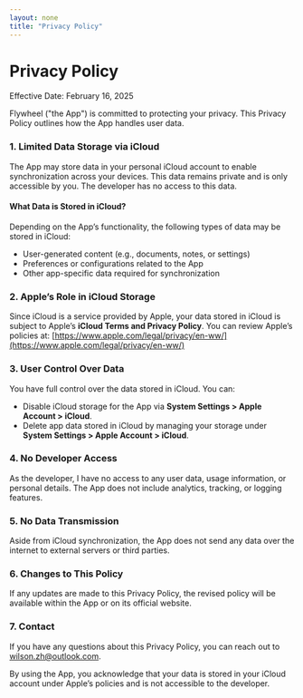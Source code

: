 ```yaml
---
layout: none
title: "Privacy Policy"
---
```



Privacy Policy
==============
Effective Date: February 16, 2025

Flywheel ("the App") is committed to protecting your privacy. This Privacy Policy outlines how the App handles user data.

### **1. Limited Data Storage via iCloud**
The App may store data in your personal iCloud account to enable synchronization across your devices. This data remains private and is only accessible by you. The developer has no access to this data.

#### **What Data is Stored in iCloud?**
Depending on the App’s functionality, the following types of data may be stored in iCloud:
- User-generated content (e.g., documents, notes, or settings)
- Preferences or configurations related to the App
- Other app-specific data required for synchronization

### **2. Apple’s Role in iCloud Storage**
Since iCloud is a service provided by Apple, your data stored in iCloud is subject to Apple’s **iCloud Terms and Privacy Policy**. You can review Apple’s policies at:
[https://www.apple.com/legal/privacy/en-ww/](https://www.apple.com/legal/privacy/en-ww/)

### **3. User Control Over Data**
You have full control over the data stored in iCloud. You can:
- Disable iCloud storage for the App via **System Settings > Apple Account > iCloud**.
- Delete app data stored in iCloud by managing your storage under **System Settings > Apple Account > iCloud**.

### **4. No Developer Access**
As the developer, I have no access to any user data, usage information, or personal details. The App does not include analytics, tracking, or logging features.

### **5. No Data Transmission**
Aside from iCloud synchronization, the App does not send any data over the internet to external servers or third parties.

### **6. Changes to This Policy**
If any updates are made to this Privacy Policy, the revised policy will be available within the App or on its official website.

### **7. Contact**
If you have any questions about this Privacy Policy, you can reach out to wilson.zh@outlook.com.

By using the App, you acknowledge that your data is stored in your iCloud account under Apple’s policies and is not accessible to the developer.

